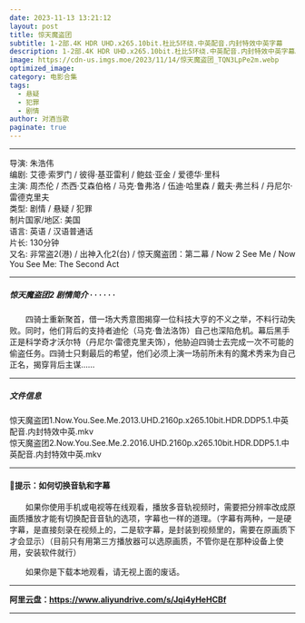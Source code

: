 ```yaml
---
date: 2023-11-13 13:21:12
layout: post
title: 惊天魔盗团
subtitle: 1-2部.4K HDR UHD.x265.10bit.杜比5环绕.中英配音.内封特效中英字幕
description: 1-2部.4K HDR UHD.x265.10bit.杜比5环绕.中英配音.内封特效中英字幕。四骑士重新聚首，借一场大秀意图揭穿一位科技大亨的不义之举，不料行动失败。同时，他们背后的支持者迪伦自己也深陷危机。幕后黑手正是科学奇才沃尔特，他胁迫四骑士去完成一次不可能的偷盗任务...
image: https://cdn-us.imgs.moe/2023/11/14/惊天魔盗团_TQN3LpPe2m.webp
optimized_image: 
category: 电影合集
tags:
  - 悬疑
  - 犯罪
  - 剧情
author: 对酒当歌
paginate: true
---
```



---

导演: 朱浩伟  
编剧: 艾德·索罗门 / 彼得·基亚雷利 / 鲍兹·亚金 / 爱德华·里科  
主演: 周杰伦 / 杰西·艾森伯格 / 马克·鲁弗洛 / 伍迪·哈里森 / 戴夫·弗兰科 / 丹尼尔·雷德克里夫  
类型: 剧情 / 悬疑 / 犯罪  
制片国家/地区: 美国  
语言: 英语 / 汉语普通话  
片长: 130分钟  
又名: 非常盗2(港) / 出神入化2(台) / 惊天魔盗团：第二幕 / Now 2 See Me / Now You See Me: The Second Act  

---

##### 惊天魔盗团2 剧情简介 · · · · · ·

　　四骑士重新聚首，借一场大秀意图揭穿一位科技大亨的不义之举，不料行动失败。同时，他们背后的支持者迪伦（马克·鲁法洛饰）自己也深陷危机。幕后黑手正是科学奇才沃尔特（丹尼尔·雷德克里夫饰），他胁迫四骑士去完成一次不可能的偷盗任务。四骑士只剩最后的希望，他们必须上演一场前所未有的魔术秀来为自己正名，揭穿背后主谋……

---

##### 文件信息

惊天魔盗团1.Now.You.See.Me.2013.UHD.2160p.x265.10bit.HDR.DDP5.1.中英配音.内封特效中英.mkv  
惊天魔盗团2.Now.You.See.Me.2.2016.UHD.2160p.x265.10bit.HDR.DDP5.1.中英配音.内封特效中英.mkv  

---

#### 🔔提示：如何切换音轨和字幕

　　如果你使用手机或电视等在线观看，播放多音轨视频时，需要把分辨率改成原画质播放才能有切换配音音轨的选项，字幕也一样的道理。（字幕有两种，一是硬字幕，是直接刻录在视频上的，二是软字幕，是封装到视频里的，需要在原画质下才会显示）（目前只有用第三方播放器可以选原画质，不管你是在那种设备上使用，安装软件就行）

　　如果你是下载本地观看，请无视上面的废话。

---

**阿里云盘：<https://www.aliyundrive.com/s/Jqi4yHeHCBf>**

---

